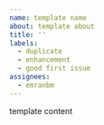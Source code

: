 ```yaml
---
name: template name
about: template about
title: ''
labels:
  - duplicate
  - enhancement
  - good first issue
assignees:
  - emranbm
---
```


template content
